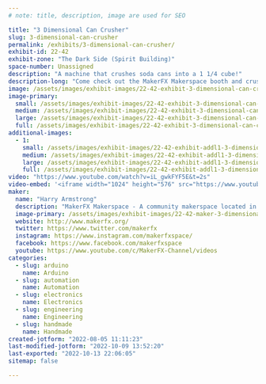 ```yaml
---
# note: title, description, image are used for SEO

title: "3 Dimensional Can Crusher"
slug: 3-dimensional-can-crusher
permalink: /exhibits/3-dimensional-can-crusher/
exhibit-id: 22-42
exhibit-zone: "The Dark Side (Spirit Building)"
space-number: Unassigned
description: "A machine that crushes soda cans into a 1 1/4 cube!"
description-long: "Come check out the MakerFX Makerspace booth and crush your own souvenir can."
image: /assets/images/exhibit-images/22-42-exhibit-3-dimensional-can-crusher-21-95-exhibit-3-dimensional-can-crusher-img-20210806-085939058-hdr-large-large.jpg
image-primary: 
  small: /assets/images/exhibit-images/22-42-exhibit-3-dimensional-can-crusher-21-95-exhibit-3-dimensional-can-crusher-img-20210806-085939058-hdr-large-small.jpg
  medium: /assets/images/exhibit-images/22-42-exhibit-3-dimensional-can-crusher-21-95-exhibit-3-dimensional-can-crusher-img-20210806-085939058-hdr-large-medium.jpg
  large: /assets/images/exhibit-images/22-42-exhibit-3-dimensional-can-crusher-21-95-exhibit-3-dimensional-can-crusher-img-20210806-085939058-hdr-large-large.jpg
  full: /assets/images/exhibit-images/22-42-exhibit-3-dimensional-can-crusher-21-95-exhibit-3-dimensional-can-crusher-img-20210806-085939058-hdr-large-full.jpg
additional-images: 
  - 1:
    small: /assets/images/exhibit-images/22-42-exhibit-addl1-3-dimensional-can-crusher-51703702095-a2b59c7457-c-small.jpg
    medium: /assets/images/exhibit-images/22-42-exhibit-addl1-3-dimensional-can-crusher-51703702095-a2b59c7457-c-medium.jpg
    large: /assets/images/exhibit-images/22-42-exhibit-addl1-3-dimensional-can-crusher-51703702095-a2b59c7457-c-large.jpg
    full: /assets/images/exhibit-images/22-42-exhibit-addl1-3-dimensional-can-crusher-51703702095-a2b59c7457-c-full.jpg
video: "https://www.youtube.com/watch?v=iL_gwkFYF5E&t=2s"
video-embed: '<iframe width="1024" height="576" src="https://www.youtube.com/embed/iL_gwkFYF5E?feature=oembed" frameborder="0" allow="accelerometer; autoplay; clipboard-write; encrypted-media; gyroscope; picture-in-picture" allowfullscreen title="3 dimensional can crusher debut at Orlando Megacon 2021"></iframe>'
maker: 
  name: "Harry Armstrong"
  description: "MakerFX Makerspace - A community makerspace located in Orlando, FL with the tools, resources and community to help you bring your idea to life!"
  image-primary: /assets/images/exhibit-images/22-42-maker-3-dimensional-can-crusher-oip-medium.jpg
  website: http://www.makerfx.org/
  twitter: https://www.twitter.com/makerfx
  instagram: https://www.instagram.com/makerfxspace/
  facebook: https://www.facebook.com/makerfxspace
  youtube: https://www.youtube.com/c/MakerFX-Channel/videos
categories: 
  - slug: arduino
    name: Arduino
  - slug: automation
    name: Automation
  - slug: electronics
    name: Electronics
  - slug: engineering
    name: Engineering
  - slug: handmade
    name: Handmade
created-jotform: "2022-08-05 11:11:23"
last-modified-jotform: "2022-10-09 13:52:20"
last-exported: "2022-10-13 22:06:05"
sitemap: false

---
```

